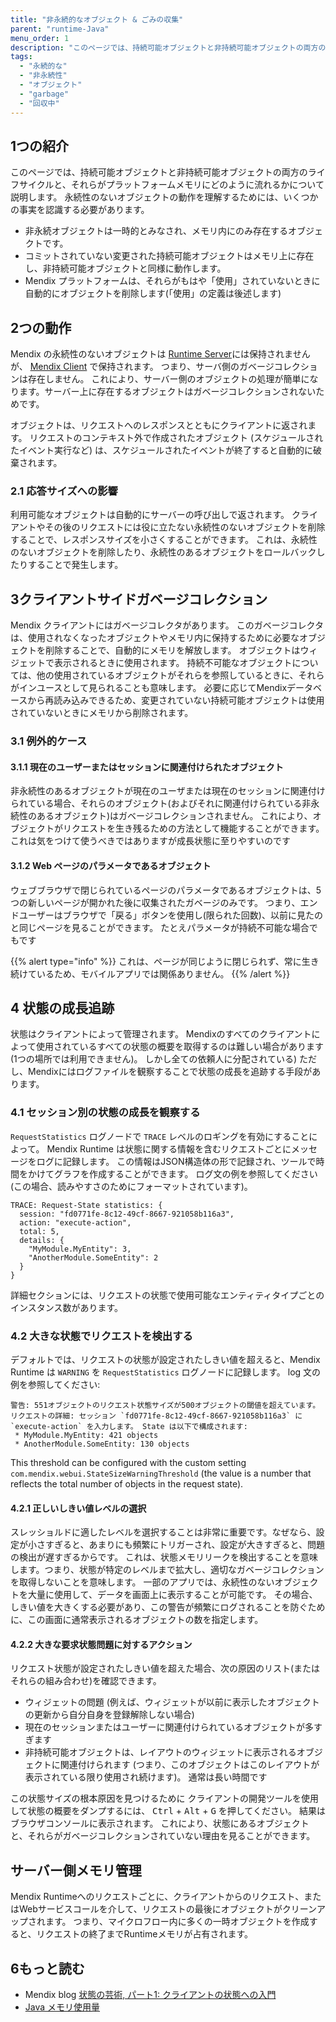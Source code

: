 ```yaml
---
title: "非永続的なオブジェクト & ごみの収集"
parent: "runtime-Java"
menu_order: 1
description: "このページでは、持続可能オブジェクトと非持続可能オブジェクトの両方のライフサイクルと、それらがプラットフォームメモリにどのように流れるかについて説明します。"
tags:
  - "永続的な"
  - "非永続性"
  - "オブジェクト"
  - "garbage"
  - "回収中"
---
```


## 1つの紹介

このページでは、持続可能オブジェクトと非持続可能オブジェクトの両方のライフサイクルと、それらがプラットフォームメモリにどのように流れるかについて説明します。 永続性のないオブジェクトの動作を理解するためには、いくつかの事実を認識する必要があります。

*   非永続オブジェクトは一時的とみなされ、メモリ内にのみ存在するオブジェクトです。
*   コミットされていない変更された持続可能オブジェクトはメモリ上に存在し、非持続可能オブジェクトと同様に動作します。
*   Mendix プラットフォームは、それらがもはや「使用」されていないときに自動的にオブジェクトを削除します(「使用」の定義は後述します)

## 2つの動作

Mendix の永続性のないオブジェクトは [Runtime Server](runtime-server)には保持されませんが、 [Mendix Client](mendix-client) で保持されます。 つまり、サーバ側のガベージコレクションは存在しません。 これにより、サーバー側のオブジェクトの処理が簡単になります。サーバー上に存在するオブジェクトはガベージコレクションされないためです。

オブジェクトは、リクエストへのレスポンスとともにクライアントに返されます。 リクエストのコンテキスト外で作成されたオブジェクト (スケジュールされたイベント実行など) は、スケジュールされたイベントが終了すると自動的に破棄されます。

### 2.1 応答サイズへの影響

利用可能なオブジェクトは自動的にサーバーの呼び出しで返されます。 クライアントやその後のリクエストには役に立たない永続性のないオブジェクトを削除することで、レスポンスサイズを小さくすることができます。 これは、永続性のないオブジェクトを削除したり、永続性のあるオブジェクトをロールバックしたりすることで発生します。

## 3クライアントサイドガベージコレクション

Mendix クライアントにはガベージコレクタがあります。 このガベージコレクタは、使用されなくなったオブジェクトやメモリ内に保持するために必要なオブジェクトを削除することで、自動的にメモリを解放します。 オブジェクトはウィジェットで表示されるときに使用されます。 持続不可能なオブジェクトについては、他の使用されているオブジェクトがそれらを参照しているときに、それらがインユースとして見られることも意味します。 必要に応じてMendixデータベースから再読み込みできるため、変更されていない持続可能オブジェクトは使用されていないときにメモリから削除されます。

### 3.1 例外的ケース

#### 3.1.1 現在のユーザーまたはセッションに関連付けられたオブジェクト

非永続性のあるオブジェクトが現在のユーザまたは現在のセッションに関連付けられている場合、それらのオブジェクト(およびそれに関連付けられている非永続性のあるオブジェクト)はガベージコレクションされません。 これにより、オブジェクトがリクエストを生き残るための方法として機能することができます。 これは気をつけて使うべきではありますが成長状態に至りやすいのです

#### 3.1.2 Web ページのパラメータであるオブジェクト

ウェブブラウザで閉じられているページのパラメータであるオブジェクトは、5つの新しいページが開かれた後に収集されたガベージのみです。 つまり、エンドユーザーはブラウザで「戻る」ボタンを使用し(限られた回数)、以前に見たのと同じページを見ることができます。 たとえパラメータが持続不可能な場合でもです

{{% alert type="info" %}}
これは、ページが同じように閉じられず、常に生き続けているため、モバイルアプリでは関係ありません。
{{% /alert %}}

## 4 状態の成長追跡

状態はクライアントによって管理されます。 Mendixのすべてのクライアントによって使用されているすべての状態の概要を取得するのは難しい場合があります(1つの場所では利用できません)。 しかし全ての依頼人に分配されている) ただし、Mendixにはログファイルを観察することで状態の成長を追跡する手段があります。

### 4.1 セッション別の状態の成長を観察する

`RequestStatistics` ログノードで `TRACE` レベルのロギングを有効にすることによって。 Mendix Runtime は状態に関する情報を含むリクエストごとにメッセージをログに記録します。 この情報はJSON構造体の形で記録され、ツールで時間をかけてグラフを作成することができます。 ログ文の例を参照してください (この場合、読みやすさのためにフォーマットされています)。
```
TRACE: Request-State statistics: {
  session: "fd0771fe-8c12-49cf-8667-921058b116a3",
  action: "execute-action",
  total: 5,
  details: {
    "MyModule.MyEntity": 3,
    "AnotherModule.SomeEntity": 2
  }
}
```
詳細セクションには、リクエストの状態で使用可能なエンティティタイプごとのインスタンス数があります。

### 4.2 大きな状態でリクエストを検出する

デフォルトでは、リクエストの状態が設定されたしきい値を超えると、Mendix Runtime は `WARNING` を `RequestStatistics` ログノードに記録します。 log 文の例を参照してください:

```
警告: 551オブジェクトのリクエスト状態サイズが500オブジェクトの閾値を超えています。 リクエストの詳細: セッション `fd0771fe-8c12-49cf-8667-921058b116a3` に `execute-action` を入力します。 State は以下で構成されます:
 * MyModule.MyEntity: 421 objects
 * AnotherModule.SomeEntity: 130 objects
```
This threshold can be configured with the custom setting `com.mendix.webui.StateSizeWarningThreshold` (the value is a number that reflects the total number of objects in the request state).

#### 4.2.1 正しいしきい値レベルの選択

スレッショルドに適したレベルを選択することは非常に重要です。なぜなら、設定が小さすぎると、あまりにも頻繁にトリガーされ、設定が大きすぎると、問題の検出が遅すぎるからです。 これは、状態メモリリークを検出することを意味します。つまり、状態が特定のレベルまで拡大し、適切なガベージコレクションを取得しないことを意味します。 一部のアプリでは、永続性のないオブジェクトを大量に使用して、データを画面上に表示することが可能です。 その場合、しきい値を大きくする必要があり、この警告が頻繁にログされることを防ぐために、この画面に通常表示されるオブジェクトの数を指定します。

#### 4.2.2 大きな要求状態問題に対するアクション

リクエスト状態が設定されたしきい値を超えた場合、次の原因のリスト(またはそれらの組み合わせ)を確認できます。

* ウィジェットの問題 (例えば、ウィジェットが以前に表示したオブジェクトの更新から自分自身を登録解除しない場合)
* 現在のセッションまたはユーザーに関連付けられているオブジェクトが多すぎます
* 非持続可能オブジェクトは、レイアウトのウィジェットに表示されるオブジェクトに関連付けられます (つまり、このオブジェクトはこのレイアウトが表示されている限り使用され続けます)。 通常は長い時間です

この状態サイズの根本原因を見つけるために クライアントの開発ツールを使用して状態の概要をダンプするには、 <kbd>Ctrl</kbd> + <kbd>Alt</kbd> + <kbd>G</kbd> を押してください。 結果はブラウザコンソールに表示されます。 これにより、状態にあるオブジェクトと、それらがガベージコレクションされていない理由を見ることができます。

## サーバー側メモリ管理

Mendix Runtimeへのリクエストごとに、クライアントからのリクエスト、またはWebサービスコールを介して、リクエストの最後にオブジェクトがクリーンアップされます。 つまり、マイクロフロー内に多くの一時オブジェクトを作成すると、リクエストの終了までRuntimeメモリが占有されます。

## 6もっと読む

* Mendix blog [状態の芸術, パート1: クライアントの状態への入門 ](https://www.mendix.com/blog/the-art-of-state-part-1-introduction-to-the-client-state/)
* [Java メモリ使用量](java-memory-usage)
